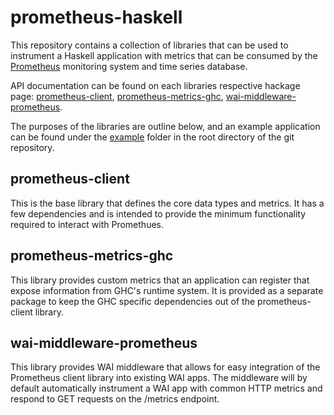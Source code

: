 # prometheus-haskell

This repository contains a collection of libraries that can be used to
instrument a Haskell application with metrics that can be consumed by the
[Prometheus](http://prometheus.io) monitoring system and time series database.

API documentation can be found on each libraries respective hackage page:
[prometheus-client](hackage.haskell.org/package/prometheus-client),
[prometheus-metrics-ghc](hackage.haskell.org/package/prometheus-metrics-ghc),
[wai-middleware-prometheus](hackage.haskell.org/package/wai-middleware-prometheus).

The purposes of the libraries are outline below, and an example application can
be found under the
[example](https://github.com/fimad/prometheus-haskell/tree/master/example)
folder in the root directory of the git repository.

## prometheus-client

This is the base library that defines the core data types and metrics. It has a
few dependencies and is intended to provide the minimum functionality required
to interact with Promethues.

## prometheus-metrics-ghc

This library provides custom metrics that an application can register that
expose information from GHC's runtime system. It is provided as a separate
package to keep the GHC specific dependencies out of the prometheus-client
library.

## wai-middleware-prometheus

This library provides WAI middleware that allows for easy integration of the
Prometheus client library into existing WAI apps. The middleware will by default
automatically instrument a WAI app with common HTTP metrics and respond to GET
requests on the /metrics endpoint.
